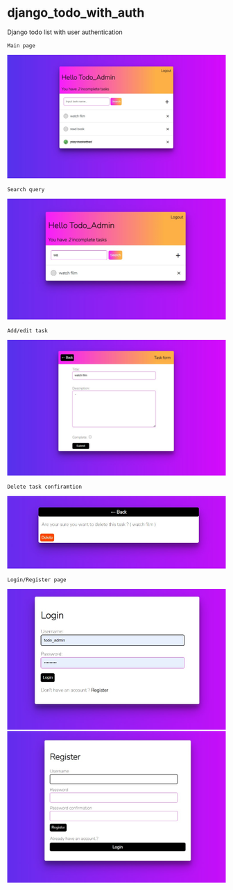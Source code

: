 # django_todo_with_auth
Django todo list with user authentication

    Main page
![main page](./result/main_page.jpg)

    Search query
![search_query](./result/search_query.jpg)

    Add/edit task
![add-edit](./result/add-edit.jpg)

    Delete task confiramtion
![delete-task](./result/del-task.jpg)

    Login/Register page
![login](./result/login.jpg)
![register](./result/register.jpg)